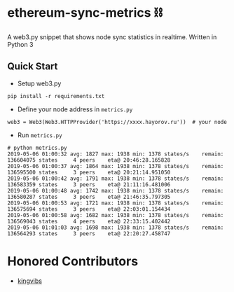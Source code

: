 # ethereum-sync-metrics ⛓
A web3.py snippet that shows node sync statistics in realtime. Written in Python 3

## Quick Start
   - Setup web3.py
   ```
   pip install -r requirements.txt
   ```
   
   - Define your node address in `metrics.py`
   ```
   web3 = Web3(Web3.HTTPProvider('https://xxxx.hayorov.ru'))  # your node
   ```
   
  - Run `metrics.py`
  ```
  # python metrics.py
  2019-05-06 01:00:32 avg: 1827 max: 1938 min: 1378 states/s 	remain: 136604075 states	 4 peers 	eta@ 20:46:28.165828
  2019-05-06 01:00:37 avg: 1864 max: 1938 min: 1378 states/s 	remain: 136595500 states	 3 peers 	eta@ 20:21:14.951050
  2019-05-06 01:00:42 avg: 1791 max: 1938 min: 1378 states/s 	remain: 136583359 states	 3 peers 	eta@ 21:11:16.481006
  2019-05-06 01:00:48 avg: 1742 max: 1938 min: 1378 states/s 	remain: 136580287 states	 3 peers 	eta@ 21:46:35.797305
  2019-05-06 01:00:53 avg: 1721 max: 1938 min: 1378 states/s 	remain: 136575694 states	 3 peers 	eta@ 22:03:01.154434
  2019-05-06 01:00:58 avg: 1682 max: 1938 min: 1378 states/s 	remain: 136569043 states	 4 peers 	eta@ 22:33:15.402442
  2019-05-06 01:01:03 avg: 1698 max: 1938 min: 1378 states/s 	remain: 136564293 states	 3 peers 	eta@ 22:20:27.458747
  ```
# Honored Contributors

- [kingvibs](https://github.com/kingvibs)
